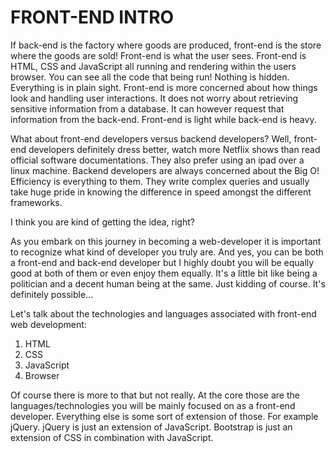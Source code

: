 # FRONT-END INTRO

If back-end is the factory where goods are produced, front-end is the store where the goods are sold! Front-end is what the user sees. Front-end is HTML, CSS and JavaScript all running and rendering within the users browser. You can see all the code that being run! Nothing is hidden. Everything is in plain sight. Front-end is more concerned about how things look and handling user interactions. It does not worry about  retrieving sensitive information from a database. It can however request that information from the back-end. Front-end is light while back-end is heavy.

What about front-end developers versus backend developers?
Well, front-end developers definitely dress better, watch more Netflix shows than read official software documentations. They also prefer using an ipad over a linux machine.
Backend developers are always concerned about the Big O! Efficiency is everything to them. They write complex queries and usually take huge pride in knowing the difference in speed amongst the different frameworks.

I think you are kind of getting the idea, right?

 As you embark on this journey in becoming a web-developer it is important to recognize what kind of developer you truly are. And yes, you can be both a front-end and back-end developer but I highly doubt you will be equally good at both of them or even enjoy them equally. It's a little bit like being a politician and a decent human being at the same. Just kidding of course. It's definitely possible...  

Let's talk about the technologies and languages associated with front-end web development:

 1. HTML
 2. CSS
 3. JavaScript
 4. Browser

 Of course there is more to that but not really. At the core those are the languages/technologies you will be mainly focused on as a front-end developer. Everything else is some sort of extension of those. For example jQuery. jQuery is just an extension of JavaScript. Bootstrap is just an extension of CSS in combination with JavaScript.
